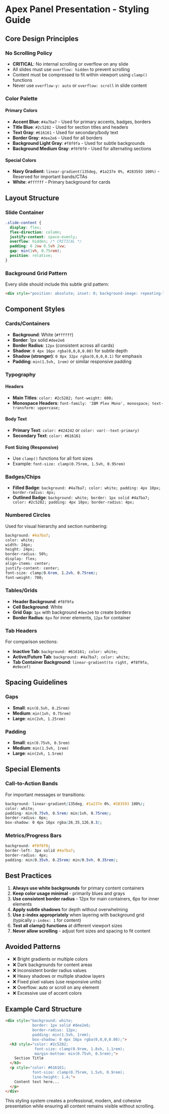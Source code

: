 # Apex Panel Presentation - Styling Guide

## Core Design Principles

### No Scrolling Policy
- **CRITICAL**: No internal scrolling or overflow on any slide
- All slides must use `overflow: hidden` to prevent scrolling
- Content must be compressed to fit within viewport using `clamp()` functions
- Never use `overflow-y: auto` or `overflow: scroll` in slide content

### Color Palette

#### Primary Colors
- **Accent Blue**: `#4a7ba7` - Used for primary accents, badges, borders
- **Title Blue**: `#2c5282` - Used for section titles and headers
- **Text Gray**: `#616161` - Used for secondary/body text
- **Border Gray**: `#dee2e6` - Used for all borders
- **Background Light Gray**: `#f8f9fa` - Used for subtle backgrounds
- **Background Medium Gray**: `#f0f0f0` - Used for alternating sections

#### Special Colors
- **Navy Gradient**: `linear-gradient(135deg, #1a237e 0%, #283593 100%)` - Reserved for important bands/CTAs
- **White**: `#ffffff` - Primary background for cards

## Layout Structure

### Slide Container
```css
.slide-content {
  display: flex;
  flex-direction: column;
  justify-content: space-evenly;
  overflow: hidden; /* CRITICAL */
  padding: 0 2vw 0.5vh 2vw;
  gap: min(1vh, 0.75rem);
  position: relative;
}
```

### Background Grid Pattern
Every slide should include this subtle grid pattern:
```html
<div style="position: absolute; inset: 0; background-image: repeating-linear-gradient(0deg, rgba(74, 123, 167, 0.03) 0px, transparent 1px, transparent 40px, rgba(74, 123, 167, 0.03) 41px), repeating-linear-gradient(90deg, rgba(74, 123, 167, 0.03) 0px, transparent 1px, transparent 40px, rgba(74, 123, 167, 0.03) 41px); pointer-events: none;"></div>
```

## Component Styles

### Cards/Containers
- **Background**: White (`#ffffff`)
- **Border**: 1px solid `#dee2e6`
- **Border Radius**: `12px` (consistent across all cards)
- **Shadow**: `0 4px 16px rgba(0,0,0,0.08)` for subtle depth
- **Shadow (stronger)**: `0 8px 32px rgba(0,0,0,0.1)` for emphasis
- **Padding**: `min(1.5vh, 1rem)` or similar responsive padding

### Typography

#### Headers
- **Main Titles**: `color: #2c5282; font-weight: 600;`
- **Monospace Headers**: `font-family: 'IBM Plex Mono', monospace; text-transform: uppercase;`

#### Body Text
- **Primary Text**: `color: #424242` or `color: var(--text-primary)`
- **Secondary Text**: `color: #616161`

#### Font Sizing (Responsive)
- Use `clamp()` functions for all font sizes
- Example: `font-size: clamp(0.75rem, 1.5vh, 0.95rem)`

### Badges/Chips
- **Filled Badge**: `background: #4a7ba7; color: white; padding: 4px 10px; border-radius: 4px;`
- **Outlined Badge**: `background: white; border: 1px solid #4a7ba7; color: #2c5282; padding: 4px 10px; border-radius: 4px;`

### Numbered Circles
Used for visual hierarchy and section numbering:
```css
background: #4a7ba7;
color: white;
width: 24px;
height: 24px;
border-radius: 50%;
display: flex;
align-items: center;
justify-content: center;
font-size: clamp(0.6rem, 1.2vh, 0.75rem);
font-weight: 700;
```

### Tables/Grids
- **Header Background**: `#f8f9fa`
- **Cell Background**: White
- **Grid Gap**: `1px` with background `#dee2e6` to create borders
- **Border Radius**: `6px` for inner elements, `12px` for container

### Tab Headers
For comparison sections:
- **Inactive Tab**: `background: #616161; color: white;`
- **Active/Future Tab**: `background: #4a7ba7; color: white;`
- **Tab Container Background**: `linear-gradient(to right, #f8f9fa, #e9ecef)`

## Spacing Guidelines

### Gaps
- **Small**: `min(0.5vh, 0.25rem)`
- **Medium**: `min(1vh, 0.75rem)`
- **Large**: `min(2vh, 1.25rem)`

### Padding
- **Small**: `min(0.75vh, 0.5rem)`
- **Medium**: `min(1.5vh, 1rem)`
- **Large**: `min(2vh, 1.5rem)`

## Special Elements

### Call-to-Action Bands
For important messages or transitions:
```css
background: linear-gradient(135deg, #1a237e 0%, #283593 100%);
color: white;
padding: min(0.75vh, 0.5rem) min(1vh, 0.75rem);
border-radius: 6px;
box-shadow: 0 4px 16px rgba(26,35,126,0.3);
```

### Metrics/Progress Bars
```css
background: #f0f0f0;
border-left: 3px solid #4a7ba7;
border-radius: 4px;
padding: min(0.35vh, 0.25rem) min(0.5vh, 0.35rem);
```

## Best Practices

1. **Always use white backgrounds** for primary content containers
2. **Keep color usage minimal** - primarily blues and grays
3. **Use consistent border radius** - 12px for main containers, 6px for inner elements
4. **Apply subtle shadows** for depth without overwhelming
5. **Use z-index appropriately** when layering with background grid (typically `z-index: 1` for content)
6. **Test all clamp() functions** at different viewport sizes
7. **Never allow scrolling** - adjust font sizes and spacing to fit content

## Avoided Patterns

- ❌ Bright gradients or multiple colors
- ❌ Dark backgrounds for content areas
- ❌ Inconsistent border radius values
- ❌ Heavy shadows or multiple shadow layers
- ❌ Fixed pixel values (use responsive units)
- ❌ Overflow: auto or scroll on any element
- ❌ Excessive use of accent colors

## Example Card Structure

```html
<div style="background: white;
            border: 1px solid #dee2e6;
            border-radius: 12px;
            padding: min(1.5vh, 1rem);
            box-shadow: 0 4px 16px rgba(0,0,0,0.08);">
  <h3 style="color: #2c5282;
             font-size: clamp(0.9rem, 1.8vh, 1.1rem);
             margin-bottom: min(0.75vh, 0.5rem);">
    Section Title
  </h3>
  <p style="color: #616161;
            font-size: clamp(0.75rem, 1.5vh, 0.9rem);
            line-height: 1.4;">
    Content text here...
  </p>
</div>
```

This styling system creates a professional, modern, and cohesive presentation while ensuring all content remains visible without scrolling.
